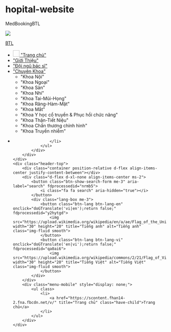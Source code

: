 # hopital-website
MedBookingBTL
<!DOCTYPE html>
<html>
<head lang="vn">
<meta charset="UTF-8">
<meta name="viewpoint" content="width-device-width , initial-scale=1.0">
<title>Bệnh viện khu vực Bắc từ Liêm</title> <!--tieu de hien thi tren tab trinh duyet -->
<meta name="description" content="Đặt lịch khám online nhanh chóng tại các bệnh viện gần bạn. Tích hợp Google Maps, cung cấp thông tin bệnh viện chi tiết: chuyên khoa, bác sĩ, giờ làm việc.">
<meta name="keywords" content="bênh viện,đặt lịch ,tra cứu thông tin bệnh viện, bác sĩ , Bắc Từ Liêm">
<!-- Favicon (icon nhỏ trên tab trình duyệt -->
<link rel="icon" href="image/x-icon">
<link rel="stylesheet" href="styles.css">
<!-- Google font -chọn font chữ đẹp -->
<img src="https://scontent.fhan14-2.fna.fbcdn.net/v/t1.15752-9/481331187_1018467373436689_7000248724772191540_n.jpg?stp=dst-jpg_s640x640_tt6&_nc_cat=100&ccb=1-7&_nc_sid=0024fc&_nc_eui2=AeEjYM2Q2m-8zL4srMNhAUtlEcNTY1FkGNkRw1NjUWQY2TQIg13_lGZjlDQMDcHJXAe8yFIKkGW1mW_Chj-BVT2T&_nc_ohc=xMX38QoiUhEQ7kNvgEUoUK_&_nc_oc=Adhcn7mhvmgdH2gQY66hknjCN_xhg3kv5ZMXZvMY9n15-BrUuHLQBzRbS_6O_wpeWzE&_nc_zt=23&_nc_ht=scontent.fhan14-2.fna&oh=03_Q7cD1gEiDSc3x13jweSWkWKDAO_-KYevXqWaE5mcvvjS1jbYRQ&oe=67E22326" >
</p>
</head>
<body>
   <a href="https://scontent.fhan14-2.fna.fbcdn.net/v/">BTL</a>
    <div id="wide-nav" class="header-bottom wide-nav">
        <div class="flex-row container">
            <div class="flex-col hide-for-medium flex-left">
                <ul class="nav header-nav header-bottom-nav nav-left  nav-divided nav-spacing-xlarge nav-uppercase">
                    <li id="menu-item-98" class="menu-item menu-item-type-post_type menu-item-object-page menu-item-home menu-item-98 menu-item-design-default has-icon-left">
                        <a href="https://scontent.fhan14-2.fna.fbcdn.net/v/" BTL class="nav-top-link">
                            <img class="ux-menu-icon" width="20" height="20">
                            "Trang chủ"
                        </a>
                    <li id="menu-item-100" class="menu-item menu-item-type-custom menu-item-object-custom current-menu-item current-menu-ancestor current-menu-parent menu-item-has-children menu-item-100 active menu-item-design-default has-dropdown">
                        <a href="https://scontent.fhan14-2.fna.fbcdn.net/v/gioi-thieu-trang" aria-current="page" class="nav-top-link" aria-expanded="false" aria-haspopup="menu">
                             "Giới Thiệu"
                            <i class="icon-angle-down">
                            </i>
                        </a>
                    </li>
                    <li id="menu-item-509" class="menu-item menu-item-type-post_type menu-item-object-page menu-item-509 menu-item-design-default">
                        <a href="https://scontent.fhan14-2.fna.fbcdn.net/v/doi-ngu-bac-si" class="nav-top-link">
                            "Đội ngũ bác sĩ"
                        </a>
                    </li>
                    <li id="menu-item-102" class="menu-item menu-item-type-custom menu-item-object-custom menu-item-has-children menu-item-102 menu-item-design-default has-dropdown">
                        <a href="https://scontent.fhan14-2.fna.fbcdn.net/v/chuyenkhoa" class="nav-top-link" aria-expanded="false" aria-haspopup="menu">
                            "Chuyên Khoa"
                            <i class="icon-angle-down"></i>
                            </i>
                        </a>
                        <ul class="sub-menu nav-dropdown nav-dropdown-simple" style>
                            <li id="menu-item-864" class="menu-item menu-item-type-custom menu-item-object-custom menu-item-864">
                                "Khoa Nội"
                            </li>
                            <li id="menu-item-862" class="menu-item menu-item-type-custom menu-item-object-custom menu-item-862">
                                "Khoa Ngoại"
                            </li>
                            <li id="menu-item-866" class="menu-item menu-item-type-custom menu-item-object-custom menu-item-866">
                                "Khoa Sản"
                            </li>
                            <li id="menu-item-863" class="menu-item menu-item-type-custom menu-item-object-custom menu-item-863">
                                "Khoa Nhi"
                            </li>
                            <li id="menu-item-865" class="menu-item menu-item-type-custom menu-item-object-custom menu-item-865">
                                "Khoa Tai-Mũi-Họng"
                            </li>
                            <li id="menu-item-867" class="menu-item menu-item-type-custom menu-item-object-custom menu-item-867">
                                "Khoa Răng-Hàm-Mặt"
                            </li>
                            <li id="menu-item-868" class="menu-item menu-item-type-custom menu-item-object-custom menu-item-868">
                                "Khoa Mắt"
                            </li>
                            <li id="menu-item-869" class="menu-item menu-item-type-custom menu-item-object-custom menu-item-869">
                                "Khoa Y học cổ truyền & Phục hồi chức năng"
                            </li>
                            <li id="menu-item-870" class="menu-item menu-item-type-custom menu-item-object-custom menu-item-870">
                                "Khoa Thận-Tiết Niệu"
                            </li>
                            <li id="menu-item-871" class="menu-item menu-item-type-custom menu-item-object-custom menu-item-871">
                                "Khoa Chấn thương chỉnh hình"
                            </li>
                            <li id="menu-item-872" class="menu-item menu-item-type-custom menu-item-object-custom menu-item-872">
                                "Khoa Truyền nhiễm"
                            </li>
                        </ul>
                    </li>
                    <li id="menu-item-103" class="menu-item menu-item-type-custom menu-item-object-custom menu-item-has-children menu-item-103 menu-item-design-default has-dropdown">

                    </li>
                </ul>
            </div>
        </div>
    </div>
    <div class="header-top">
        <div class="container position-relative d-flex align-items-center justify-content-between"></div>
        <div class="d-flex d-xl-none align-items-center ms-2">
            <button class="btn-show-search-form me-3" aria-label="search" fdprocessedid="nrmb5">
                <i class="fa fa search" aria-hidden="true"></i>
            </button> 
            <div class="lang-box me-3">
                <button class="btn-lang btn-lang-en" onclick="doGTranslate('vi|en');return false;" fdprocessedid="y2hytgd">
                    <img src="https://upload.wikimedia.org/wikipedia/en/a/ae/Flag_of_the_United_Kingdom.svg" width="30" height="20" title="Tiếng anh" alt="Tiếng anh" class="img-fluid smooth">
                </button>
                <button class="btn-lang btn-lang-vi" onclick="doGTranslate('en|vi');return false;" fdprocessedid="qa0ai6">
                    <img src="https://upload.wikimedia.org/wikipedia/commons/2/21/Flag_of_Vietnam.svg" width="30" height="20" title="Tiếng Việt" alt="Tiếng Việt" class="img-fluid smooth">
                </button>
            </div>
        </div>
        <div class="menu-mobile" style="display: none;">
            <ul class>
                <li>
                    <a href="https://scontent.fhan14-2.fna.fbcdn.net/v/" title="Trang chủ" class="have-child">Trang chủ</a>
                </li>
            </ul>
        </div>
    </div>

</body>
</html>

